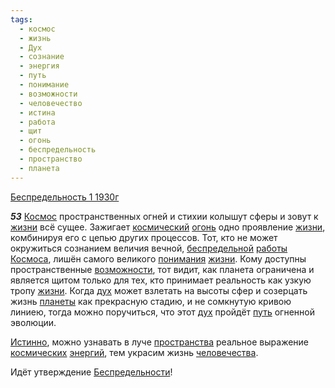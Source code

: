 ```yaml
---
tags:
  - космос
  - жизнь
  - Дух
  - сознание
  - энергия
  - путь
  - понимание
  - возможности
  - человечество
  - истина
  - работа
  - щит
  - огонь
  - беспредельность
  - пространство
  - планета
---
```


[Беспредельность 1 1930г](/agni/1930)

___53___
[Космос](/tag/#космос) пространственных огней и стихии колышут сферы и зовут к [жизни](/tag/#жизнь) всё сущее. Зажигает [космический](/tag/#космос) [огонь](/tag/#огонь) одно проявление [жизни](/tag/#жизнь), комбинируя его с цепью других процессов. Тот, кто не может окружиться сознанием величия вечной, [беспредельной](/tag/#беспредельность) [работы](/tag/#работа) [Космоса](/tag/#космос), лишён самого великого [понимания](/tag/#понимание) [жизни](/tag/#жизнь). Кому доступны пространственные [возможности](/tag/#возможности), тот видит, как планета ограничена и является щитом только для тех, кто принимает реальность как узкую тропу [жизни](/tag/#жизнь). Когда [дух](/tag/#Дух) может взлетать на высоты сфер и созерцать жизнь [планеты](/tag/#планета) как прекрасную стадию, и не сомкнутую кривою линиею, тогда можно поручиться, что этот [дух](/tag/#Дух) пройдёт [путь](/tag/#путь) огненной эволюции.   

[Истинно](/tag/#истина), можно узнавать в луче [пространства](/tag/#пространство) реальное выражение [космических](/tag/#космос) [энергий](/tag/#энергия), тем украсим жизнь [человечества](/tag/#человечество).   

Идёт утверждение [Беспредельности](/tag/#беспредельность)!